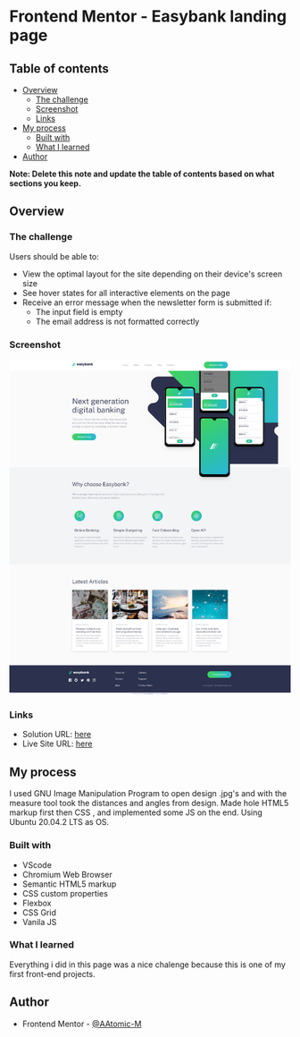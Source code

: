 # Frontend Mentor - Easybank landing page

## Table of contents

- [Overview](#overview)
  - [The challenge](#the-challenge)
  - [Screenshot](#screenshot)
  - [Links](#links)
- [My process](#my-process)
  - [Built with](#built-with)
  - [What I learned](#what-i-learned)
- [Author](#author)

**Note: Delete this note and update the table of contents based on what sections you keep.**

## Overview

### The challenge

Users should be able to:

- View the optimal layout for the site depending on their device's screen size
- See hover states for all interactive elements on the page
- Receive an error message when the newsletter form is submitted if:
  - The input field is empty
  - The email address is not formatted correctly

### Screenshot

![](./screenshot.png)

### Links

- Solution URL: [here](https://github.com/AAtomic-M/easybank-page-master.git)
- Live Site URL: [here](#)

## My process

I used GNU Image Manipulation Program to open design .jpg's and with the measure tool took the distances and angles from design.
Made hole HTML5 markup first then CSS , and implemented some JS on the end. Using Ubuntu 20.04.2 LTS as OS.

### Built with

- VScode
- Chromium Web Browser
- Semantic HTML5 markup
- CSS custom properties
- Flexbox
- CSS Grid
- Vanila JS

### What I learned

Everything i did in this page was a nice chalenge because this is one of my first front-end projects.

## Author

- Frontend Mentor - [@AAtomic-M](https://www.frontendmentor.io/profile/AAtomic-M)

